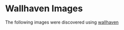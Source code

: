 # Wallhaven Images
The following images were discovered using [wallhaven](https://alpha.wallhaven.cc/)
